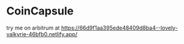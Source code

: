 # CoinCapsule

try me on arbitrum at https://66d9f1aa395ede48409d8ba4--lovely-valkyrie-46bfb0.netlify.app/ 
